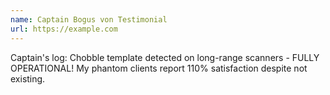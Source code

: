 ```yaml
---
name: Captain Bogus von Testimonial
url: https://example.com
---
```


Captain's log: Chobble template detected on long-range scanners - FULLY OPERATIONAL! My phantom clients report 110% satisfaction despite not existing.
